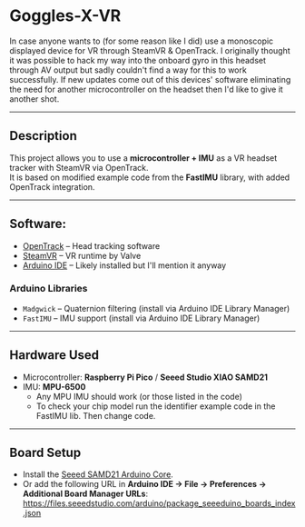# Goggles-X-VR

In case anyone wants to (for some reason like I did) use a monoscopic displayed device for VR through SteamVR & OpenTrack. I originally thought it was possible to hack my way into the onboard gyro in this headset through AV output but sadly couldn't find a way for this to work successfully. If new updates come out of this devices' software eliminating the need for another microcontroller on the headset then I'd like to give it another shot.

---

## Description
This project allows you to use a **microcontroller + IMU** as a VR headset tracker with SteamVR via OpenTrack.  
It is based on modified example code from the **FastIMU** library, with added OpenTrack integration.  

---

## Software:
- [OpenTrack](https://github.com/opentrack/opentrack) – Head tracking software
- [SteamVR](https://store.steampowered.com/steamvr/) – VR runtime by Valve
- [Arduino IDE](https://www.arduino.cc/en/software/) – Likely installed but I'll mention it anyway

### Arduino Libraries
- `Madgwick` – Quaternion filtering (install via Arduino IDE Library Manager)
- `FastIMU` – IMU support (install via Arduino IDE Library Manager)

---

## Hardware Used
- Microcontroller: **Raspberry Pi Pico** / **Seeed Studio XIAO SAMD21**
- IMU: **MPU-6500**
  - Any MPU IMU should work (or those listed in the code)
  - To check your chip model run the identifier example code in the FastIMU lib. Then change code.

---

## Board Setup
- Install the [Seeed SAMD21 Arduino Core](https://wiki.seeedstudio.com/Seeeduino-XIAO/#software).
- Or add the following URL in **Arduino IDE → File → Preferences → Additional Board Manager URLs**:<br>
https://files.seeedstudio.com/arduino/package_seeeduino_boards_index.json
